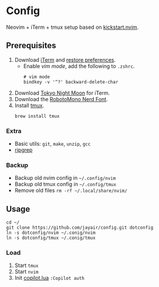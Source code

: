 # Config

Neovim + iTerm + tmux setup based on [kickstart.nvim](https://github.com/nvim-lua/kickstart.nvim).

## Prerequisites

1. Download [iTerm](https://iterm2.com) and [restore preferences](/com.googlecode.iterm2.plist).
   - Enable _vim mode_, add the following to `.zshrc`.
     ```
     # vim mode
     bindkey -v '^?' backward-delete-char
     ```
2. Download [Tokyo Night Moon](https://github.com/folke/tokyonight.nvim) for iTerm.
3. Download the [RobotoMono Nerd Font](https://www.nerdfonts.com/font-downloads).
4. Install [tmux](https://github.com/tmux/tmux/wiki/Installing).
   ```
   brew install tmux
   ```

### Extra

- Basic utils: `git`, `make`, `unzip`, `gcc`
- [ripgrep](https://github.com/BurntSushi/ripgrep#installation)

### Backup

- Backup old nvim config in `~/.config/nvim`
- Backup old tmux config in `~/.config/tmux`
- Remove old files `rm -rf ~/.local/share/nvim/`

## Usage

```
cd ~/
git clone https://github.com/jayair/config.git dotconfig
ln -s dotconfig/nvim ~/.conig/nvim
ln -s dotconfig/tmux ~/.conig/tmux
```

### Load

1. Start `tmux`
2. Start `nvim`
3. Init [copilot.lua](https://github.com/zbirenbaum/copilot.lua) `:Copilot auth`
